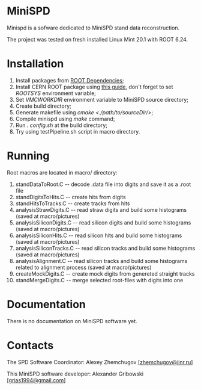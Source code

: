 # MiniSPD
Minispd is a sofware dedicated to MiniSPD stand data reconstruction.

The project was tested on fresh installed Linux Mint 20.1 with ROOT 6.24.

# Installation

   1. Install packages from [ROOT Dependencies](https://root.cern/install/dependencies/);
   2. Install CERN ROOT package using [this guide](https://root.cern/install/#build-from-source), don't forget to set _ROOTSYS_ environment variable;
   3. Set _VMCWORKDIR_ environment variable to MiniSPD source directory;
   4. Create build directory;
   5. Generate makefile using _cmake <./path/to/sourceDir/>_;
   6. Compile minispd using _make_ command;
   7. Run _. config.sh_ at the build directory;
   8. Try using testPipeline.sh script in macro directory.

# Running

Root macros are located in macro/ directory:
   1. standDataToRoot.C -- decode .data file into digits and save it as a .root file
   2. standDigitsToHits.C -- create hits from digits
   3. standHitsToTracks.C -- create tracks from hits
   4. analysisStrawDigits.C -- read straw digits and build some histograms (saved at macro/pictures)
   5. analysisSiliconDigits.C -- read silicon digits and build some histograms (saved at macro/pictures)
   6. analysisSiliconHits.C -- read silicon hits and build some histograms (saved at macro/pictures)
   7. analysisSiliconTracks.C -- read silicon tracks and build some histograms (saved at macro/pictures)
   8. analysisAlignment.C -- read silicon tracks and build some histograms related to alignment process (saved at macro/pictures)
   9. createMockDigits.C -- create mock digits from genereted straight tracks
   10. standMergeDigits.C -- merge selected root-files with digits into one

# Documentation

There is no documentation on MiniSPD software yet.

# Contacts

The SPD Software Coordinator: Alexey Zhemchugov [zhemchugov@jinr.ru]

This MiniSPD software developer: Alexander Gribowski [grias1994@gmail.com]
